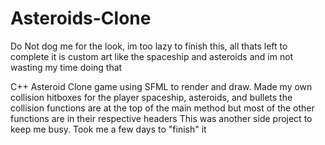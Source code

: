 # Asteroids-Clone

Do Not dog me for the look, im too lazy to finish this, all thats left to complete it is custom art like the spaceship and asteroids and im not wasting my time doing that

C++ Asteroid Clone game using SFML to render and draw. 
Made my own collision hitboxes for the player spaceship, asteroids, and bullets
the collision functions are at the top of the main method but most of the other functions are in their respective headers 
This was another side project to keep me busy. Took me a few days to "finish" it 
